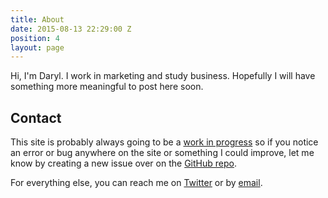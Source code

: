 ```yaml
---
title: About
date: 2015-08-13 22:29:00 Z
position: 4
layout: page
---
```


Hi, I'm Daryl. I work in marketing and study business. Hopefully I will have something more meaningful to post here soon.

## <span id="contact">Contact</span>
This site is probably always going to be a [work in progress](/blog/work-in-progress-part-two) so if you notice an error or bug anywhere on the site or something I could improve, let me know by creating a new issue over on the [GitHub repo](https://github.com/daryl-shaw/darylshaw.co.uk/issues).

For everything else, you can reach me on [Twitter](https://twitter.com/daryl_shaw) or by [email](mailto:daryl@darylshaw.co.uk).
